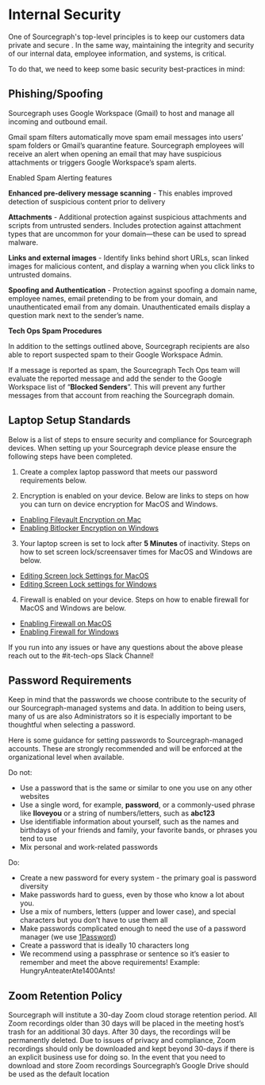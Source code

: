 # Internal Security

One of Sourcegraph's top-level principles is to keep our customers data private and secure . In the same way, maintaining the integrity and security of our
internal data, employee information, and systems, is critical.

To do that, we need to keep some basic security best-practices in mind:

## Phishing/Spoofing

Sourcegraph uses Google Workspace (Gmail) to host and manage all incoming and outbound email.

Gmail spam filters automatically move spam email messages into users’ spam folders or Gmail’s quarantine feature. Sourcegraph employees will receive an alert when opening an email that may have suspicious attachments or triggers Google Workspace’s spam alerts.

Enabled Spam Alerting features

**Enhanced pre-delivery message scanning** - This enables improved detection of suspicious content prior to delivery

**Attachments** - Additional protection against suspicious attachments and scripts from untrusted senders. Includes protection against attachment types that are uncommon for your domain—these can be used to spread malware.

**Links and external images** - Identify links behind short URLs, scan linked images for malicious content, and display a warning when you click links to untrusted domains.

**Spoofing and Authentication** - Protection against spoofing a domain name, employee names, email pretending to be from your domain, and unauthenticated email from any domain. Unauthenticated emails display a question mark next to the sender’s name.

**Tech Ops Spam Procedures**

In addition to the settings outlined above, Sourcegraph recipients are also able to report suspected spam to their Google Workspace Admin.

If a message is reported as spam, the Sourcegraph Tech Ops team will evaluate the reported message and add the sender to the Google Workspace list of “**Blocked Senders**”. This will prevent any further messages from that account from reaching the Sourcegraph domain.

## Laptop Setup Standards

Below is a list of steps to ensure security and compliance for Sourcegraph devices. When setting up your Sourcegraph device please ensure the following steps have been completed.

1. Create a complex laptop password that meets our password requirements below.

2. Encryption is enabled on your device. Below are links to steps on how you can turn on device encryption for MacOS and Windows.

- [Enabling Filevault Encryption on Mac](https://support.apple.com/en-us/HT204837)
- [Enabling Bitlocker Encryption on Windows](https://support.microsoft.com/en-us/windows/turn-on-device-encryption-0c453637-bc88-5f74-5105-741561aae838)

3. Your laptop screen is set to lock after **5 Minutes** of inactivity. Steps on how to set screen lock/screensaver times for MacOS and Windows are below.

- [Editing Screen lock Settings for MacOS](https://support.apple.com/guide/mac-help/change-screen-saver-preferences-mchlp1227/mac)
- [Editing Screen Lock settings for Windows](https://support.microsoft.com/en-us/windows/change-your-screen-saver-settings-a9dc2a0c-dc8e-9161-d270-aaccc252082a)

4. Firewall is enabled on your device. Steps on how to enable firewall for MacOS and Windows are below.

- [Enabling Firewall on MacOS](https://support.apple.com/guide/mac-help/block-connections-to-your-mac-with-a-firewall-mh34041/mac#:~:text=services%20and%20apps-,On%20your%20Mac%2C%20choose%20Apple%20menu%20%3E%20System%20Preferences%2C%20click,%26%20Privacy%20%2C%20then%20click%20Firewall.&text=pane%20for%20me-,If%20the%20lock%20at%20the%20bottom%20left%20is%20locked%20%2C%20click,the%20firewall%20for%20your%20Mac.)
- [Enabling Firewall for Windows](https://support.microsoft.com/en-us/windows/turn-microsoft-defender-firewall-on-or-off-ec0844f7-aebd-0583-67fe-601ecf5d774f)

If you run into any issues or have any questions about the above please reach out to the #it-tech-ops Slack Channel!

## Password Requirements

Keep in mind that the passwords we choose contribute to the security of our Sourcegraph-managed systems and data. In addition to being users, many of us are also Administrators so it is especially important to be thoughtful when selecting a password.

Here is some guidance for setting passwords to Sourcegraph-managed accounts. These are strongly recommended and will be enforced at the organizational level when available.

Do not:

- Use a password that is the same or similar to one you use on any other websites
- Use a single word, for example, **password**, or a commonly-used phrase like **Iloveyou** or a string of numbers/letters, such as **abc123**
- Use identifiable information about yourself, such as the names and birthdays of your friends and family, your favorite bands, or phrases you tend to use
- Mix personal and work-related passwords

Do:

- Create a new password for every system - the primary goal is password diversity
- Make passwords hard to guess, even by those who know a lot about you.
- Use a mix of numbers, letters (upper and lower case), and special characters but you don’t have to use them all
- Make passwords complicated enough to need the use of a password manager (we use [1Password](https://1password.com/))
- Create a password that is ideally 10 characters long
- We recommend using a passphrase or sentence so it’s easier to remember and meet the above requirements! Example: HungryAnteaterAte1400Ants!

## Zoom Retention Policy

Sourcegraph will institute a 30-day Zoom cloud storage retention period. All Zoom recordings older than 30 days will be placed in the meeting host’s trash for an additional 30 days. After 30 days, the recordings will be permanently deleted. Due to issues of privacy and compliance, Zoom recordings should only be downloaded and kept beyond 30-days if there is an explicit business use for doing so. In the event that you need to download and store Zoom recordings Sourcegraph’s Google Drive should be used as the default location
